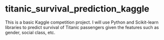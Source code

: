 # titanic_survival_prediction_kaggle
This is a basic Kaggle competition project. I will use Python and Scikit-learn libraries to predict survival of Titanic passengers given the features such as gender, social class, etc. 
